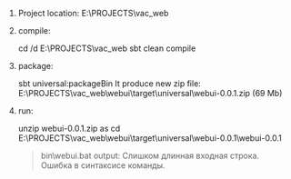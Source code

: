 1) Project location: E:\PROJECTS\vac_web
   
2) compile:
   
   cd /d E:\PROJECTS\vac_web
   sbt clean compile
   
3) package:
   
   sbt universal:packageBin
   It produce new zip file:
   E:\PROJECTS\vac_web\webui\target\universal\webui-0.0.1.zip (69 Mb)
   
4) run:
   
   unzip webui-0.0.1.zip as cd E:\PROJECTS\vac_web\webui\target\universal\webui-0.0.1\webui-0.0.1
   >bin\webui.bat
   output:
   Слишком длинная входная строка.
   Ошибка в синтаксисе команды.


